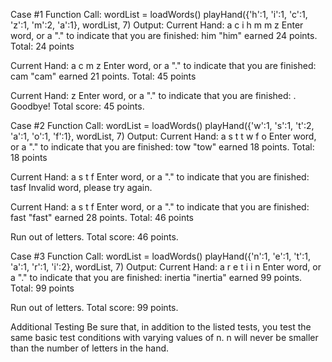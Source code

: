 Case #1
Function Call:
wordList = loadWords()
playHand({'h':1, 'i':1, 'c':1, 'z':1, 'm':2, 'a':1}, wordList, 7)
Output:
Current Hand: a c i h m m z
Enter word, or a "." to indicate that you are finished: him
"him" earned 24 points. Total: 24 points

Current Hand: a c m z
Enter word, or a "." to indicate that you are finished: cam
"cam" earned 21 points. Total: 45 points

Current Hand: z
Enter word, or a "." to indicate that you are finished: .
Goodbye! Total score: 45 points.

Case #2
Function Call:
wordList = loadWords()
playHand({'w':1, 's':1, 't':2, 'a':1, 'o':1, 'f':1}, wordList, 7)
Output:
Current Hand: a s t t w f o
Enter word, or a "." to indicate that you are finished: tow
"tow" earned 18 points. Total: 18 points

Current Hand: a s t f
Enter word, or a "." to indicate that you are finished: tasf
Invalid word, please try again.

Current Hand: a s t f
Enter word, or a "." to indicate that you are finished: fast
"fast" earned 28 points. Total: 46 points

Run out of letters. Total score: 46 points.

Case #3
Function Call:
wordList = loadWords()
playHand({'n':1, 'e':1, 't':1, 'a':1, 'r':1, 'i':2}, wordList, 7)
Output:
Current Hand: a r e t i i n
Enter word, or a "." to indicate that you are finished: inertia
"inertia" earned 99 points. Total: 99 points

Run out of letters. Total score: 99 points.

Additional Testing
Be sure that, in addition to the listed tests, you test the same basic test conditions with varying values of n. n will never be smaller than the number of letters in the hand.
